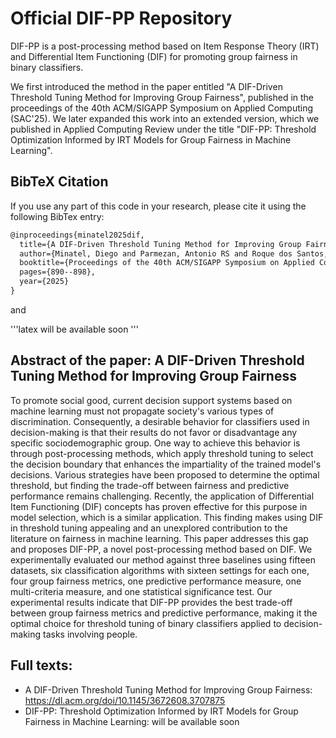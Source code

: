 # Official DIF-PP Repository

DIF-PP is a post-processing method based on Item Response Theory (IRT) and Differential Item Functioning (DIF) for promoting group fairness in binary classifiers.

We first introduced the method in the paper entitled "A DIF-Driven Threshold Tuning Method for Improving Group Fairness", published in the proceedings of the 40th ACM/SIGAPP Symposium on Applied Computing (SAC'25). We later expanded this work into an extended version, which we published in Applied Computing Review under the title "DIF-PP: Threshold Optimization Informed by IRT Models for Group Fairness in Machine Learning".

## BibTeX Citation

If you use any part of this code in your research, please cite it using the following BibTex entry:

```latex
@inproceedings{minatel2025dif,
  title={A DIF-Driven Threshold Tuning Method for Improving Group Fairness},
  author={Minatel, Diego and Parmezan, Antonio RS and Roque dos Santos, Nicolas and C{\'u}ri, Mariana and Lopes, Alneu},
  booktitle={Proceedings of the 40th ACM/SIGAPP Symposium on Applied Computing},
  pages={890--898},
  year={2025}
}
```

and

'''latex
will be available soon
'''

## Abstract of the paper: A DIF-Driven Threshold Tuning Method for Improving Group Fairness

To promote social good, current decision support systems based on machine learning must not propagate society's various types of discrimination. Consequently, a desirable behavior for classifiers used in decision-making is that their results do not favor or disadvantage any specific sociodemographic group. One way to achieve this behavior is through post-processing methods, which apply threshold tuning to select the decision boundary that enhances the impartiality of the trained model's decisions. Various strategies have been proposed to determine the optimal threshold, but finding the trade-off between fairness and predictive performance remains challenging. Recently, the application of Differential Item Functioning (DIF) concepts has proven effective for this purpose in model selection, which is a similar application. This finding makes using DIF in threshold tuning appealing and an unexplored contribution to the literature on fairness in machine learning. This paper addresses this gap and proposes DIF-PP, a novel post-processing method based on DIF. We experimentally evaluated our method against three baselines using fifteen datasets, six classification algorithms with sixteen settings for each one, four group fairness metrics, one predictive performance measure, one multi-criteria measure, and one statistical significance test. Our experimental results indicate that DIF-PP provides the best trade-off between group fairness metrics and predictive performance, making it the optimal choice for threshold tuning of binary classifiers applied to decision-making tasks involving people.

## Full texts:

- A DIF-Driven Threshold Tuning Method for Improving Group Fairness: https://dl.acm.org/doi/10.1145/3672608.3707875
- DIF-PP: Threshold Optimization Informed by IRT Models for Group Fairness in Machine Learning: will be available soon
